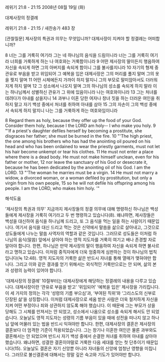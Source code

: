 레위기 21:8 - 21:15 
2008년 08월 19일 (화)

대제사장의 정결례



레위기 21:8 - 21:15 / 새찬송가 483 장


[관찰질문]
제사장의 특권과 의무는 무엇입니까? 
대제사장이 지켜야 할 정결례는 어떠합니까? 

8 너는 그를 거룩히 여기라 그는 네 하나님의 음식을 드림이니라 너는 그를 거룩히 여기라 너희를 거룩하게 하는 나 여호와는 거룩함이니라 
9 어떤 제사장의 딸이든지 행음하여 자신을 속되게 하면 그의 아버지를 속되게 함이니 그를 불사를지니라 
10 자기의 형제 중 관유로 부음을 받고 위임되어 그 예복을 입은 대제사장은 그의 머리를 풀지 말며 그의 옷을 찢지 말며 
11 어떤 시체에든지 가까이 하지 말지니 그의 부모로 말미암아서도 더러워지게 하지 말며 
12 그 성소에서 나오지 말며 그의 하나님의 성소를 속되게 하지 말라 이는 하나님께서 성별하신 관유가 그 위에 있음이니라 나는 여호와이니라 
13 그는 처녀를 데려다가 아내를 삼을지니 
14 과부나 이혼 당한 여자나 창녀 짓을 하는 더러운 여인을 취하지 말고 자기 백성 중에서 처녀를 취하여 아내를 삼아 
15 그의 자손이 그의 백성 중에서 속되게 하지 말지니 나는 그를 거룩하게 하는 여호와임이니라

8 Regard them as holy, because they offer up the food of your God. Consider them holy, because I the LORD am holy-- I who make you holy. 
9 "'If a priest's daughter defiles herself by becoming a prostitute, she disgraces her father; she must be burned in the fire. 
10 "'The high priest, the one among his brothers who has had the anointing oil poured on his head and who has been ordained to wear the priestly garments, must not let his hair become unkempt or tear his clothes. 
11 He must not enter a place where there is a dead body. He must not make himself unclean, even for his father or mother, 
12 nor leave the sanctuary of his God or desecrate it, because he has been dedicated by the anointing oil of his God. I am the LORD. 
13 "'The woman he marries must be a virgin. 
14 He must not marry a widow, a divorced woman, or a woman defiled by prostitution, but only a virgin from his own people, 
15 so he will not defile his offspring among his people. I am the LORD, who makes him holy. '"

해석도움





'제사장의 특권과 의무'
 지금까지 제사장들의 정결 의무에 대해 명령하신 하나님은 백성들에게 제사장을 거룩히 여기라고 두 번 명령하고 있습니다(8). 왜냐하면, 제사장들은 백성을 대신하여 음식을 하나님께 드리고, 또 그 음식을 먹는 일을 하는 사람이기 때문입니다. 여기서 음식을 대신 드리고 먹는 것은 신약에서 말씀을 삶으로 살아내고, 그것으로 성도들에게 나누는 말씀 사역자의 역할과 같은 것입니다. 그러므로 성도들은 이처럼 하나님의 음식(말씀) 앞에서 살아야 하는 영적 지도자를 거룩히 여기고 배나 존경할 자로 알아야 합니다. 한편, 하나님은 만약 제사장의 딸이 행음하여 자신을 속되게 하면 불사르라고 명하고 있습니다. 이처럼 중직자에게 더욱 엄중하게 심판하는 것이 하나님의 법칙입니다(눅 12:48). 영적 지도자의 거룩한 삶은 반드시 자녀를 통해 열매가 맺혀야만 합니다. 그리고 이와 같은 결과를 얻기 위해서는 외식적인 거룩만으로는 안 되며, 삶의 본과 성령의 능력이 있어야 합니다.  

'대제사장의 정결례'
 10절부터는 대제사장에게 해당하는 정결례의 내용을 다루고 있습니다. 대제사장이란 ‘관유로 부음을 받고’ ‘위임되어’ ‘예복을 입은’ 제사장을 가리킵니다. 이 세 가지의 정의는 각각 ‘성령의 기름 부으심’과, ‘부여된 직위’와 ‘그리스도의 신부로 단장된 삶’을 상징합니다. 이처럼 대제사장으로 세움 받은 사람은 더욱 철저하게 자신을 지켜 어떤 부정이나 죄와 상관하지 않도록 해야 했습니다. 이 때문에 그는 부모가 상을 당해도 그 시체를 만져서는 안 되었고, 성소에서 나옴으로 성소를 속되게 해서도 안 되었습니다. 오늘날도 영적 지도자는 성령의 기름 부음이 있을 때에 성전을 떠나지 않고 하나님 앞에 머물러 있는 법을 반드시 익혀야만 합니다. 한편, 대제사장의 결혼은 제사장의 결혼보다 더 엄격한 기준이 적용되었습니다. 그는 창기나 이혼한 여인은 물론 과부와도 결혼해서는 안 되었으며 반드시 자기 백성 중에서 순결한 처녀를 취하여 아내를 삼아야 했습니다. 왜냐하면, 성결한 결혼이야말로 거룩한 다음 세대를 얻는 첫 단추이기 때문입니다(15). 오늘날도 결혼은 자기 신앙뿐 아니라 자녀들의 신앙에 엄청난 영향을 미칩니다. 그러므로 불신결혼에 대해서는 정말 깊은 숙고와 기도가 있어야만 합니다.